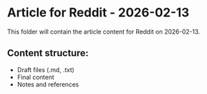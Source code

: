 # Article for Reddit - 2026-02-13

This folder will contain the article content for Reddit on 2026-02-13.

## Content structure:
- Draft files (.md, .txt)
- Final content
- Notes and references
